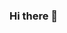 ### Hi there 👋

<!--
**RomainM31/RomainM31** is a ✨ _special_ ✨ repository because its `README.md` (this file) appears on your GitHub profile.

## Hello there ! I'm Romain, a fresh web dev student in Toulouse, looking for whatever experiences about web !##

- 🔭 I’m currently working on me, to reach the status of flourished and happy Web Dev !

- 🌱 I’m currently learning global fullstacks languages like HTML, CSS, JS, PHP and differents frameworks like Bootstrap, Angular, Symphony and others !

- 🤔 I’m looking for help with finding an enterprise to achieve my learning process by a work-study scholarship in which I enrolled this last mid-october !

- 💬 Ask me about ...
- 📫 How to reach me: ...
- 😄 Pronouns: ...
- ⚡ Fun fact: ...
-->
